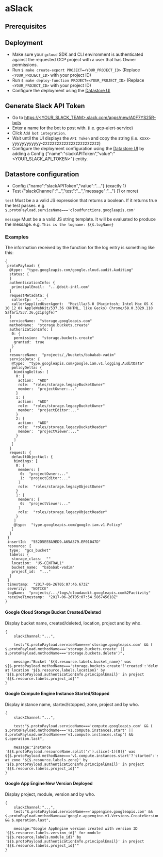# aSlack

## Prerequisites

## Deployment
- Make sure your `gcloud` SDK and CLI environment is authenticated against the requested GCP project with a user that has Owner permissions.
- Run `$ make create-export PROJECT=<YOUR_PROJECT_ID>` (Replace `<YOUR_PROJECT_ID>` with your project ID)
- Run `$ make deploy-function PROJECT=<YOUR_PROJECT_ID>` (Replace `<YOUR_PROJECT_ID>` with your project ID)
- Configure the deployment using the [Datastore UI](https://console.cloud.google.com/datastore)

## Generate Slack API Token
- Go to [https://<YOUR_SLACK_TEAM>.slack.com/apps/new/A0F7YS25R-bots]()
- Enter a name for the bot to post with. (i.e. gcp-alert-service)
- Click `Add bot integration`.
- Wait until the UI displays the `API Token` and copy the string (i.e. xxxx-yyyyyyyyyyyy-zzzzzzzzzzzzzzzzzzzzzzzz)
- Configure the deployment configuration using the [Datastore UI](https://console.cloud.google.com/datastore) by adding a Config {"name":"slackAPIToken","value":"<YOUR_SLACK_API_TOKEN>"} entity.
## Datastore configuration

- Config {"name":"slackAPIToken","value":"...."} (exactly 1)
- Test {"slackChannel":"...","test":"...","message":"..."} (1 or more)

`test` Must be a a valid JS expression that returns a boolean. If it returns true the test passes. e.g. `$.protoPayload.serviceName==='cloudfunctions.googleapis.com'`

`message` Must be a a valid JS string template. It will be evaluated to produce the message. e.g. `This is the logname: ${$.logName}`

### Examples

The information received by the function for the log entry is something like this:
```
{
 protoPayload: {
  @type:  "type.googleapis.com/google.cloud.audit.AuditLog"    
  status: {
  }
  authenticationInfo: {
   principalEmail:  "...@doit-intl.com"     
  }
  requestMetadata: {
   callerIp:  "..."     
   callerSuppliedUserAgent:  "Mozilla/5.0 (Macintosh; Intel Mac OS X 10_12_0) AppleWebKit/537.36 (KHTML, like Gecko) Chrome/58.0.3029.110 Safari/537.36,gzip(gfe)"     
  }
  serviceName:  "storage.googleapis.com"    
  methodName:  "storage.buckets.create"    
  authorizationInfo: [
   0: {
    permission:  "storage.buckets.create"      
    granted:  true      
   }
  ]
  resourceName:  "projects/_/buckets/bababab-vadim"    
  serviceData: {
   @type:  "type.googleapis.com/google.iam.v1.logging.AuditData"     
   policyDelta: {
    bindingDeltas: [
     0: {
      action:  "ADD"        
      role:  "roles/storage.legacyBucketOwner"        
      member:  "projectOwner:..."        
     }
     1: {
      action:  "ADD"        
      role:  "roles/storage.legacyBucketOwner"        
      member:  "projectEditor:..."        
     }
     2: {
      action:  "ADD"        
      role:  "roles/storage.legacyBucketReader"        
      member:  "projectViewer:..."        
     }
    ]
   }
  }
  request: {
   defaultObjectAcl: {
    bindings: [
     0: {
      members: [
       0:  "projectOwner:..."         
       1:  "projectEditor:..."         
      ]
      role:  "roles/storage.legacyObjectOwner"        
     }
     1: {
      members: [
       0:  "projectViewer:..."         
      ]
      role:  "roles/storage.legacyObjectReader"        
     }
    ]
    @type:  "type.googleapis.com/google.iam.v1.Policy"      
   }
  }
 }
 insertId:  "552D5EE8A9ED9.A65A379.EF01047D"   
 resource: {
  type:  "gcs_bucket"    
  labels: {
   storage_class:  ""     
   location:  "US-CENTRAL1"     
   bucket_name:  "bababab-vadim"     
   project_id:  "..."     
  }
 }
 timestamp:  "2017-06-26T05:07:46.673Z"   
 severity:  "NOTICE"   
 logName:  "projects/.../logs/cloudaudit.googleapis.com%2Factivity"   
 receiveTimestamp:  "2017-06-26T05:07:54.586745618Z"   
}
```
#### Google Cloud Storage Bucket Created/Deleted
Display bucket name, created/deleted, location, project and by who.
```
{
    slackChannel:"...",

    test:"$.protoPayload.serviceName==='storage.googleapis.com' && ( $.protoPayload.methodName==='storage.buckets.create' || $.protoPayload.methodName==='storage.buckets.delete')",
    
    message:"Bucket '${$.resource.labels.bucket_name}' was ${$.protoPayload.methodName==='storage.buckets.create'?'created':'deleted'} at location '${$.resource.labels.location}' by '${$.protoPayload.authenticationInfo.principalEmail}' in project '${$.resource.labels.project_id}'"
}
```

#### Google Compute Engine Instance Started/Stopped
Display instance name, started/stopped, zone, project and by who.
```
{
    slackChannel:"...",
    
    test:"$.protoPayload.serviceName==='compute.googleapis.com' && ( $.protoPayload.methodName==='v1.compute.instances.start' || $.protoPayload.methodName==='v1.compute.instances.stop') && $.operation.last",
    
    message:"Instance '${$.protoPayload.resourceName.split('/').slice(-1)[0]}' was ${$.protoPayload.methodName==='v1.compute.instances.start'?'started':'stopped'} at zone '${$.resource.labels.zone}' by '${$.protoPayload.authenticationInfo.principalEmail}' in project '${$.resource.labels.project_id}'"
}
```

#### Google App Engine New Version Deployed
Display project, module, version and by who.
```
{
    slackChannel:"...",
    test:"$.protoPayload.serviceName==='appengine.googleapis.com' && $.protoPayload.methodName==='google.appengine.v1.Versions.CreateVersion' && $.operation.last",
    
    message:"Google AppEngine version created with version ID '${$.resource.labels.version_id}' for module '${$.resource.labels.module_id}' by '${$.protoPayload.authenticationInfo.principalEmail}' in project '${$.resource.labels.project_id}'"
}
```
